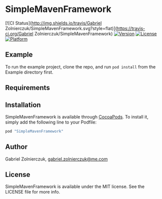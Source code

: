 # SimpleMavenFramework

[![CI Status](http://img.shields.io/travis/Gabriel Zolnierczuk/SimpleMavenFramework.svg?style=flat)](https://travis-ci.org/Gabriel Zolnierczuk/SimpleMavenFramework)
[![Version](https://img.shields.io/cocoapods/v/SimpleMavenFramework.svg?style=flat)](http://cocoapods.org/pods/SimpleMavenFramework)
[![License](https://img.shields.io/cocoapods/l/SimpleMavenFramework.svg?style=flat)](http://cocoapods.org/pods/SimpleMavenFramework)
[![Platform](https://img.shields.io/cocoapods/p/SimpleMavenFramework.svg?style=flat)](http://cocoapods.org/pods/SimpleMavenFramework)

## Example

To run the example project, clone the repo, and run `pod install` from the Example directory first.

## Requirements

## Installation

SimpleMavenFramework is available through [CocoaPods](http://cocoapods.org). To install
it, simply add the following line to your Podfile:

```ruby
pod "SimpleMavenFramework"
```

## Author

Gabriel Zolnierczuk, gabriel.zolnierczuk@me.com

## License

SimpleMavenFramework is available under the MIT license. See the LICENSE file for more info.
